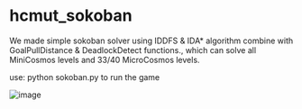 # hcmut_sokoban
We made simple sokoban solver using  IDDFS & IDA* algorithm combine with GoalPullDistance & DeadlockDetect functions., which can solve all MiniCosmos levels and 33/40 MicroCosmos levels.


use: 
python sokoban.py to run the game

![image](https://user-images.githubusercontent.com/64722711/137637234-40b2e9ea-cc21-4a44-a0cf-3ca761647e48.png)
